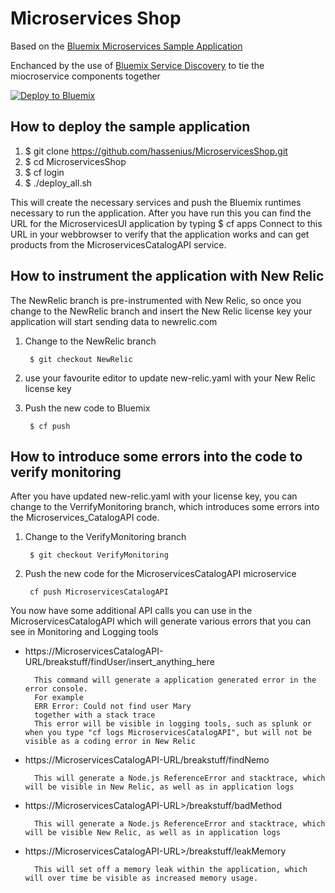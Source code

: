 # Microservices Shop

Based on the [Bluemix Microservices Sample Application](https://developer.ibm.com/bluemix/2015/03/16/sample-application-using-microservices-bluemix/)


Enchanced by the use of [Bluemix Service Discovery](https://console.ng.bluemix.net/docs/services/ServiceDiscovery/index.html) to tie the miocroservice components together

[![Deploy to Bluemix](https://bluemix.net/deploy/button.png)](https://bluemix.net/deploy?repository=https://github.com/hassenius/MicroservicesShop)

## How to deploy the sample application
1. $ git clone https://github.com/hassenius/MicroservicesShop.git
1. $ cd MicroservicesShop
1. $ cf login
1. $ ./deploy_all.sh

This will create the necessary services and push the Bluemix runtimes necessary to run the application. After you have run this you can find the URL for the MicroservicesUI application by typing
$ cf apps
Connect to this URL in your webbrowser to verify that the application works and can get products from the MicroservicesCatalogAPI service.

## How to instrument the application with New Relic
The NewRelic branch is pre-instrumented with New Relic, so once you change to the NewRelic branch and insert the New Relic license key your application will start sending data to newrelic.com

1. Change to the NewRelic branch

        $ git checkout NewRelic
        
2. use your favourite editor to update new-relic.yaml with your New Relic license key
3. Push the new code to Bluemix
        
        $ cf push

## How to introduce some errors into the code to verify monitoring
After you have updated new-relic.yaml with your license key, you can change to the VerrifyMonitoring branch, which introduces some errors into the Microservices_CatalogAPI code.

1. Change to the VerifyMonitoring branch

        $ git checkout VerifyMonitoring

2. Push the new code for the MicroservicesCatalogAPI microservice

        cf push MicroservicesCatalogAPI


You now have some additional API calls you can use in the MicroservicesCatalogAPI which will generate various errors that you can see in Monitoring and Logging tools

* https://MicroservicesCatalogAPI-URL/breakstuff/findUser/insert_anything_here

        This command will generate a application generated error in the error console. 
        For example 
        ERR Error: Could not find user Mary
        together with a stack trace
        This error will be visible in logging tools, such as splunk or when you type "cf logs MicroservicesCatalogAPI", but will not be visible as a coding error in New Relic


* https://MicroservicesCatalogAPI-URL/breakstuff/findNemo
        
        This will generate a Node.js ReferenceError and stacktrace, which will be visible in New Relic, as well as in application logs

* https://MicroservicesCatalogAPI-URL>/breakstuff/badMethod
        
        This will generate a Node.js ReferenceError and stacktrace, which will be visible New Relic, as well as in application logs

* https://MicroservicesCatalogAPI-URL>/breakstuff/leakMemory
        
        This will set off a memory leak within the application, which will over time be visible as increased memory usage.
